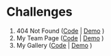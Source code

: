 # Challenges

1. 404 Not Found ([Code](https://github.com/mianazan099/Challenges/tree/main/01-404NotFound) | [Demo](https://mianazan099.github.io/Challenges/01-404NotFound) )
2. My Team Page ([Code](https://github.com/mianazan099/Challenges/tree/main/02-MyTeamPage) | [Demo](https://mianazan099.github.io/Challenges/02-MyTeamPage) )
3. My Gallery ([Code](https://github.com/mianazan099/Challenges/tree/main/03-MyGallery) | [Demo](https://mianazan099.github.io/Challenges/03-MyGallery) )
